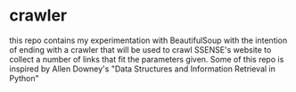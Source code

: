 # crawler
this repo contains my experimentation with BeautifulSoup with the intention of ending with a crawler that will
be used to crawl SSENSE's website to collect a number of links that fit the parameters given. Some of this repo is inspired by Allen Downey's "Data Structures and Information Retrieval in Python"
